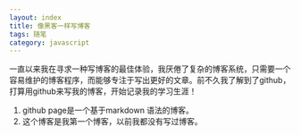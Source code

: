 ```yaml
---
layout: index
title: 像黑客一样写博客
tags: 随笔
category: javascript
---
```


一直以来我在寻求一种写博客的最佳体验，我厌倦了复杂的博客系统，只需要一个容易维护的博客程序，而能够专注于写出更好的文章。前不久我了解到了github，打算用github来写我的博客，开始记录我的学习生涯！
1. github page是一个基于markdown 语法的博客。
2. 这个博客是我第一个博客，以前我都没有写过博客。
